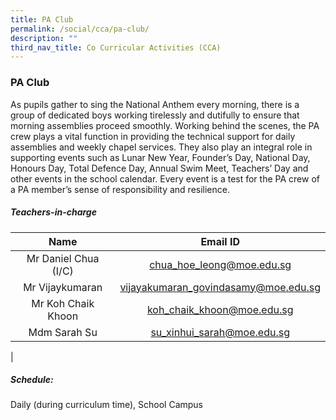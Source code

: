 ```yaml
---
title: PA Club
permalink: /social/cca/pa-club/
description: ""
third_nav_title: Co Curricular Activities (CCA)
---
```

### **PA Club**

As pupils gather to sing the National Anthem every morning, there is a group of dedicated boys working tirelessly and dutifully to ensure that morning assemblies proceed smoothly. Working behind the scenes, the PA crew plays a vital function in providing the technical support for daily assemblies and weekly chapel services. They also play an integral role in supporting events such as Lunar New Year, Founder’s Day, National Day, Honours Day, Total Defence Day, Annual Swim Meet, Teachers’ Day and other events in the school calendar. Every event is a test for the PA crew of a PA member’s sense of responsibility and resilience.

##### **Teachers-in-charge**

| Name | Email ID |
|:---:|:---:|
| Mr Daniel Chua (I/C) | [chua_hoe_leong@moe.edu.sg](mailto:chua_hoe_leong@moe.edu.sg) |
| Mr  Vijaykumaran | [vijayakumaran_govindasamy@moe.edu.sg](mailto:vijayakumaran_govindasamy@moe.edu.sg)  |
| Mr Koh Chaik Khoon| [koh_chaik_khoon@moe.edu.sg](mailto:koh_chaik_khoon@moe.edu.sg)  |
|  Mdm Sarah Su | [su_xinhui_sarah@moe.edu.sg](mailto:su_xinhui_sarah@moe.edu.sg)  |

|

##### **Schedule:**
Daily (during curriculum time), School Campus